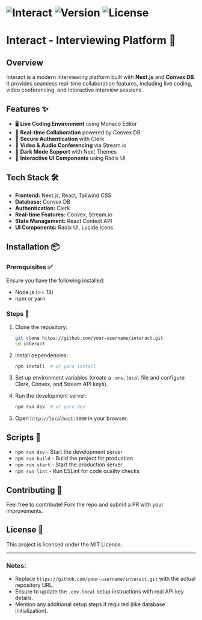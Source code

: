 # ![Interact](https://img.shields.io/badge/Interact-Next.js-blue) ![Version](https://img.shields.io/badge/version-0.1.0-green) ![License](https://img.shields.io/badge/license-MIT-orange)

# Interact - Interviewing Platform 🚀

## Overview
Interact is a modern interviewing platform built with **Next.js** and **Convex DB**. It provides seamless real-time collaboration features, including live coding, video conferencing, and interactive interview sessions.

## Features ✨
- 🖥 **Live Coding Environment** using Monaco Editor
- 🔄 **Real-time Collaboration** powered by Convex DB
- 🔑 **Secure Authentication** with Clerk
- 🎥 **Video & Audio Conferencing** via Stream.io
- 🌙 **Dark Mode Support** with Next Themes
- 🎨 **Interactive UI Components** using Radix UI

## Tech Stack 🛠
- **Frontend:** Next.js, React, Tailwind CSS
- **Database:** Convex DB
- **Authentication:** Clerk
- **Real-time Features:** Convex, Stream.io
- **State Management:** React Context API
- **UI Components:** Radix UI, Lucide Icons

## Installation 📦

### Prerequisites ✅
Ensure you have the following installed:
- Node.js (>= 18)
- npm or yarn

### Steps 🚀
1. Clone the repository:
   ```sh
   git clone https://github.com/your-username/interact.git
   cd interact
   ```
2. Install dependencies:
   ```sh
   npm install  # or yarn install
   ```
3. Set up environment variables (create a `.env.local` file and configure Clerk, Convex, and Stream API keys).

4. Run the development server:
   ```sh
   npm run dev  # or yarn dev
   ```
5. Open `http://localhost:3000` in your browser.

## Scripts 📜
- `npm run dev` - Start the development server
- `npm run build` - Build the project for production
- `npm run start` - Start the production server
- `npm run lint` - Run ESLint for code quality checks

## Contributing 🤝
Feel free to contribute! Fork the repo and submit a PR with your improvements.

## License 📄
This project is licensed under the MIT License.

---

### Notes:
- Replace `https://github.com/your-username/interact.git` with the actual repository URL.
- Ensure to update the `.env.local` setup instructions with real API key details.
- Mention any additional setup steps if required (like database initialization).

